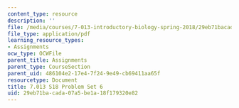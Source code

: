 ```yaml
---
content_type: resource
description: ''
file: /media/courses/7-013-introductory-biology-spring-2018/29eb71bacada07a5be1a18f179320e82_MIT7_013s18Pset6Q.pdf
file_type: application/pdf
learning_resource_types:
- Assignments
ocw_type: OCWFile
parent_title: Assignments
parent_type: CourseSection
parent_uid: 486104e2-17e4-7f24-9e49-cb69411aa65f
resourcetype: Document
title: 7.013 S18 Problem Set 6
uid: 29eb71ba-cada-07a5-be1a-18f179320e82
---
```

